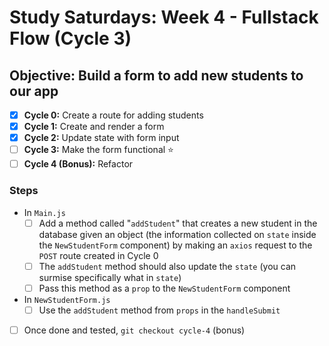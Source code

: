 # Study Saturdays: Week 4 - Fullstack Flow (Cycle 3)

## **Objective:** Build a form to add new students to our app
- [x] **Cycle 0:** Create a route for adding students
- [x] **Cycle 1:** Create and render a form
- [x] **Cycle 2:** Update state with form input
- [ ] **Cycle 3:** Make the form functional ⭐️
- [ ] **Cycle 4 (Bonus):** Refactor

### Steps

- In `Main.js`
  - [ ] Add a method called "`addStudent`" that creates a new student in the database given an object (the information collected on `state` inside the `NewStudentForm` component) by making an `axios` request to the `POST` route created in Cycle 0
  - [ ] The `addStudent` method should also update the `state` (you can surmise specifically what in `state`)
  - [ ] Pass this method as a `prop` to the `NewStudentForm` component
- In `NewStudentForm.js`
  - [ ] Use the `addStudent` method from `props` in the `handleSubmit`
- [ ] Once done and tested, `git checkout cycle-4` (bonus)

